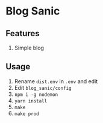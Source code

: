 # Blog Sanic

## Features

1. Simple blog

## Usage

1. Rename `dist.env` in `.env` and edit
2. Edit `blog_sanic/config`
3. `npm i -g nodemon`
4. `yarn install`
5. `make`
6. `make prod`
